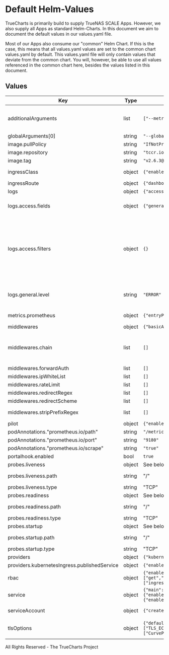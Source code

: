 # Default Helm-Values

TrueCharts is primarily build to supply TrueNAS SCALE Apps.
However, we also supply all Apps as standard Helm-Charts. In this document we aim to document the default values in our values.yaml file.

Most of our Apps also consume our "common" Helm Chart.
If this is the case, this means that all values.yaml values are set to the common chart values.yaml by default. This values.yaml file will only contain values that deviate from the common chart.
You will, however, be able to use all values referenced in the common chart here, besides the values listed in this document.

## Values

| Key | Type | Default | Description |
|-----|------|---------|-------------|
| additionalArguments | list | `["--metrics.prometheus","--ping","--serverstransport.insecureskipverify=true","--providers.kubernetesingress.allowexternalnameservices=true"]` | Additional arguments to be passed at Traefik's binary All available options available on https://docs.traefik.io/reference/static-configuration/cli/ |
| globalArguments[0] | string | `"--global.checknewversion"` |  |
| image.pullPolicy | string | `"IfNotPresent"` |  |
| image.repository | string | `"tccr.io/truecharts/traefik"` |  |
| image.tag | string | `"v2.6.3@sha256:fab794392ae3e63eef4009b97dfbd57fda9806b70b36333bc502a0ef72838852"` |  |
| ingressClass | object | `{"enabled":false,"fallbackApiVersion":"","isDefaultClass":false}` | Use ingressClass. Ignored if Traefik version < 2.3 / kubernetes < 1.18.x |
| ingressRoute | object | `{"dashboard":{"annotations":{},"enabled":true,"labels":{}}}` | Create an IngressRoute for the dashboard |
| logs | object | `{"access":{"enabled":false,"fields":{"general":{"defaultmode":"keep","names":{}},"headers":{"defaultmode":"drop","names":{}}},"filters":{}},"general":{"level":"ERROR"}}` | Logs https://docs.traefik.io/observability/logs/ |
| logs.access.fields | object | `{"general":{"defaultmode":"keep","names":{}},"headers":{"defaultmode":"drop","names":{}}}` |  retryattempts: true minduration: 10ms Fields https://docs.traefik.io/observability/access-logs/#limiting-the-fieldsincluding-headers |
| logs.access.filters | object | `{}` |  To write logs in JSON, use json in the format option. If the given format is unsupported, the default (CLF) is used instead. format: json To write the logs in an asynchronous fashion, specify a bufferingSize option. This option represents the number of log lines Traefik will keep in memory before writing them to the selected output. In some cases, this option can greatly help performances. bufferingSize: 100 Filtering https://docs.traefik.io/observability/access-logs/#filtering |
| logs.general.level | string | `"ERROR"` |  also ask for the json format in the format option format: json By default, the level is set to ERROR. Alternative logging levels are DEBUG, PANIC, FATAL, ERROR, WARN, and INFO. |
| metrics.prometheus | object | `{"entryPoint":"metrics"}` |    address: 127.0.0.1:8125 influxdb:   address: localhost:8089   protocol: udp |
| middlewares | object | `{"basicAuth":[],"chain":[],"forwardAuth":[],"ipWhiteList":[],"rateLimit":[],"redirectRegex":[],"redirectScheme":[],"stripPrefixRegex":[]}` | SCALE Middleware Handlers |
| middlewares.chain | list | `[]` |    address: https://auth.example.com/   authResponseHeaders:     - X-Secret     - X-Auth-User   authRequestHeaders:     - "Accept"     - "X-CustomHeader"   authResponseHeadersRegex: "^X-"   trustForwardHeader: true |
| middlewares.forwardAuth | list | `[]` |    users:     - username: testuser       password: testpassword |
| middlewares.ipWhiteList | list | `[]` |    regex: [] |
| middlewares.rateLimit | list | `[]` |    scheme: https   permanent: true |
| middlewares.redirectRegex | list | `[]` |    average: 300   burst: 200 |
| middlewares.redirectScheme | list | `[]` |    middlewares:    - name: compress |
| middlewares.stripPrefixRegex | list | `[]` |    regex: putregexhere   replacement: replacementurlhere   permanent: false |
| pilot | object | `{"enabled":false,"token":""}` | Activate Pilot integration |
| podAnnotations."prometheus.io/path" | string | `"/metrics"` |  |
| podAnnotations."prometheus.io/port" | string | `"9180"` |  |
| podAnnotations."prometheus.io/scrape" | string | `"true"` |  |
| portalhook.enabled | bool | `true` |  |
| probes.liveness | object | See below | Liveness probe configuration |
| probes.liveness.path | string | "/" | If a HTTP probe is used (default for HTTP/HTTPS services) this path is used |
| probes.liveness.type | string | "TCP" | sets the probe type when not using a custom probe |
| probes.readiness | object | See below | Redainess probe configuration |
| probes.readiness.path | string | "/" | If a HTTP probe is used (default for HTTP/HTTPS services) this path is used |
| probes.readiness.type | string | "TCP" | sets the probe type when not using a custom probe |
| probes.startup | object | See below | Startup probe configuration |
| probes.startup.path | string | "/" | If a HTTP probe is used (default for HTTP/HTTPS services) this path is used |
| probes.startup.type | string | "TCP" | sets the probe type when not using a custom probe |
| providers | object | `{"kubernetesCRD":{"enabled":true,"namespaces":[]},"kubernetesIngress":{"enabled":true,"namespaces":[],"publishedService":{"enabled":true}}}` | Configure providers |
| providers.kubernetesIngress.publishedService | object | `{"enabled":true}` |  IP used for Kubernetes Ingress endpoints |
| rbac | object | `{"enabled":true,"rules":[{"apiGroups":[""],"resources":["services","endpoints","secrets"],"verbs":["get","list","watch"]},{"apiGroups":["extensions","networking.k8s.io"],"resources":["ingresses","ingressclasses"],"verbs":["get","list","watch"]},{"apiGroups":["extensions","networking.k8s.io"],"resources":["ingresses/status"],"verbs":["update"]},{"apiGroups":["traefik.containo.us"],"resources":["ingressroutes","ingressroutetcps","ingressrouteudps","middlewares","middlewaretcps","tlsoptions","tlsstores","traefikservices","serverstransports"],"verbs":["get","list","watch"]}]}` | Whether Role Based Access Control objects like roles and rolebindings should be created |
| service | object | `{"main":{"ports":{"main":{"port":9000,"protocol":"HTTP","targetPort":9000}},"type":"LoadBalancer"},"metrics":{"enabled":true,"ports":{"metrics":{"enabled":true,"port":9180,"protocol":"HTTP","targetPort":9180}},"type":"ClusterIP"},"tcp":{"enabled":true,"ports":{"web":{"enabled":true,"port":9080,"protocol":"HTTP","redirectTo":"websecure"},"websecure":{"enabled":true,"port":9443,"protocol":"HTTPS"}},"type":"LoadBalancer"},"udp":{"enabled":false}}` | Options for the main traefik service, where the entrypoints traffic comes from from. |
| serviceAccount | object | `{"create":true}` | The service account the pods will use to interact with the Kubernetes API |
| tlsOptions | object | `{"default":{"cipherSuites":["TLS_ECDHE_RSA_WITH_AES_128_GCM_SHA256","TLS_ECDHE_RSA_WITH_AES_256_GCM_SHA384","TLS_ECDHE_RSA_WITH_CHACHA20_POLY1305","TLS_AES_128_GCM_SHA256","TLS_AES_256_GCM_SHA384","TLS_CHACHA20_POLY1305_SHA256"],"curvePreferences":["CurveP521","CurveP384"],"minVersion":"VersionTLS12","sniStrict":false}}` | TLS Options to be created as TLSOption CRDs https://doc.traefik.io/tccr.io/truecharts/https/tls/#tls-options Example: |

All Rights Reserved - The TrueCharts Project

